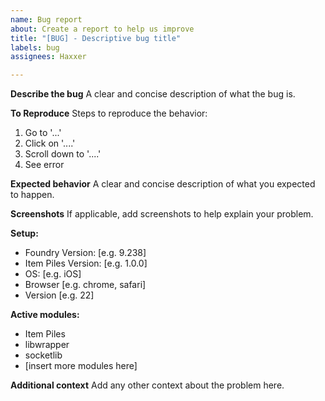 ```yaml
---
name: Bug report
about: Create a report to help us improve
title: "[BUG] - Descriptive bug title"
labels: bug
assignees: Haxxer

---
```


**Describe the bug**
A clear and concise description of what the bug is.

**To Reproduce**
Steps to reproduce the behavior:
1. Go to '...'
2. Click on '....'
3. Scroll down to '....'
4. See error

**Expected behavior**
A clear and concise description of what you expected to happen.

**Screenshots**
If applicable, add screenshots to help explain your problem.

**Setup:**
 - Foundry Version: [e.g. 9.238]
 - Item Piles Version: [e.g. 1.0.0]
 - OS: [e.g. iOS]
 - Browser [e.g. chrome, safari]
 - Version [e.g. 22]

**Active modules:**
 - Item Piles
 - libwrapper
 - socketlib
 - [insert more modules here]

**Additional context**
Add any other context about the problem here.
